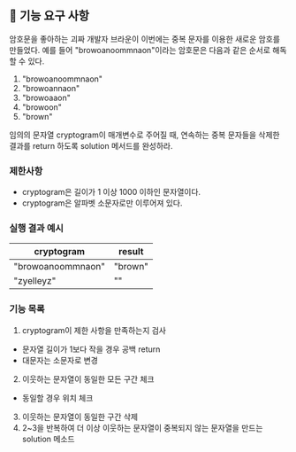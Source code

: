 ## 🚀 기능 요구 사항

암호문을 좋아하는 괴짜 개발자 브라운이 이번에는 중복 문자를 이용한 새로운 암호를 만들었다. 예를 들어 "browoanoommnaon"이라는 암호문은 다음과 같은 순서로 해독할 수 있다.

1. "browoanoommnaon"
2. "browoannaon"
3. "browoaaon"
4. "browoon"
5. "brown"

임의의 문자열 cryptogram이 매개변수로 주어질 때, 연속하는 중복 문자들을 삭제한 결과를 return 하도록 solution 메서드를 완성하라.

### 제한사항

- cryptogram은 길이가 1 이상 1000 이하인 문자열이다.
- cryptogram은 알파벳 소문자로만 이루어져 있다.

### 실행 결과 예시

| cryptogram        | result  |
| ----------------- | ------- |
| "browoanoommnaon" | "brown" |
| "zyelleyz"        | ""      |

### 기능 목록
1. cryptogram이 제한 사항을 만족하는지 검사
- 문자열 길이가 1보다 작을 경우 공백 return
- 대문자는 소문자로 변경
2. 이웃하는 문자열이 동일한 모든 구간 체크
- 동일할 경우 위치 체크
3. 이웃하는 문자열이 동일한 구간 삭제
4. 2~3을 반복하여 더 이상 이웃하는 문자열이 중복되지 않는 문자열을 만드는 solution 메소드